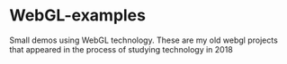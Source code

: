 # WebGL-examples
Small demos using WebGL technology. These are my old webgl projects that appeared in the process of studying technology in 2018
